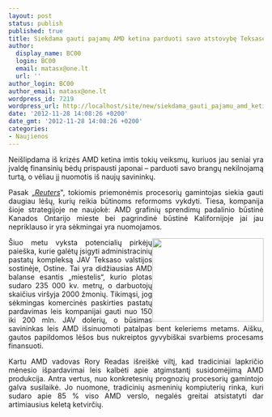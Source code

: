 ```yaml
---
layout: post
status: publish
published: true
title: Siekdama gauti pajamų AMD ketina parduoti savo atstovybę Teksase
author:
  display_name: BC00
  login: BC00
  email: matasx@one.lt
  url: ''
author_login: BC00
author_email: matasx@one.lt
wordpress_id: 7219
wordpress_url: http://localhost/site/new/siekdama_gauti_pajamu_amd_ketina_parduoti_savo_atstovybe_teksase/
date: '2012-11-28 14:08:26 +0200'
date_gmt: '2012-11-28 14:08:26 +0200'
categories:
- Naujienos
---
```

<p style="text-align: justify;">
	Nei&scaron;lipdama i&scaron; krizės AMD ketina imtis tokių veiksmų, kuriuos jau seniai yra įvaldę finansinių bėdų prispausti japonai &ndash; parduoti savo brangų nekilnojamą turtą, o vėliau jį nuomotis i&scaron; naujų savininkų.</p>
<p style="text-align: justify;">
	Pasak &bdquo;<a href="http://www.reuters.com/article/2012/11/27/us-amd-blackfriday-idUSBRE8AQ12I20121127"><em>Reuters</em></a>&quot;, tokiomis priemonėmis procesorių gamintojas siekia gauti daugiau lė&scaron;ų, kurių reikia būtinoms reformoms vykdyti. Tiesa, kompanija &scaron;ioje strategijoje ne naujokė: AMD grafinių sprendimų padalinio būstinė Kanados Ontarijo mieste bei pagrindinė būstinė Kalifornijoje jai jau nepriklauso ir yra sėkmingai yra nuomojamos.</p>
<p style="text-align: justify;">
	<img alt="" src="http://technews.lt/userfiles/amdcampus.jpg" style="width: 220px; height: 165px; float: right;" />&Scaron;iuo metu vyksta potencialių pirkėjų paie&scaron;ka, kurie galėtų įsigyti administracinių pastatų kompleksą JAV Teksaso valstijos sostinėje, Ostine. Tai yra didžiausias AMD balanse esantis &bdquo;miestelis&ldquo;, kurio plotas sudaro 235 000 kv. metrų, o darbuotojų skaičius vir&scaron;yja 2000 žmonių. Tikimąsi, jog sėkmingas komercinės paskirties pastatų pardavimas leis kompanijai gauti nuo 150 iki 200 mln. JAV dolerių, o būsimas savininkas leis AMD i&scaron;sinuomoti patalpas bent keleriems metams. Ai&scaron;ku, gautos papildomos lė&scaron;os bus nukreiptos gyvybi&scaron;kai svarbiems procesams finansuoti.</p>
<p style="text-align: justify;">
	Kartu AMD vadovas Rory Readas i&scaron;rei&scaron;kė viltį, kad tradiciniai lapkričio mėnesio i&scaron;pardavimai leis kalbėti apie atgimstantį susidomėjimą AMD produkcija. Antra vertus, nuo konkretesnių prognozių procesorių gamintojo galva susilaikė. Jo nuomone, tradicinių asmeninių kompiuterių rinka, kuri sudaro apie 85 % viso AMD verslo, negalės greitai atsistatyti dar artimiausius keletą ketvirčių.</p>
